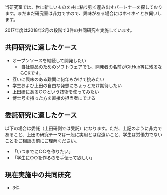 当研究室では、世に新しいものを共に粘り強く産み出すパートナーを探しております。まだまだ研究室は非力ですので、興味がある場合にはホイホイとお伺いします。

2017年度は2018年2月の段階で3件の共同研究を実施しています。
<h2>共同研究に適したケース</h2>
<ul>
 	<li>オープンソースを継続して開発したい
<ul>
 	<li> 自社製品のためのソフトウェアでも、開発者の名前がGitHub等に残るならOKです。</li>
</ul>
</li>
 	<li>互いに興味のある難問に何年もかけて挑みたい</li>
 	<li>学生および上田の自由な発想にちょっとだけ期待したい</li>
 	<li>上田研にある○○という技術を使ってみたい</li>
 	<li>博士号を持った方を直接の担当者にできる</li>
</ul>
<h2>委託研究に適したケース</h2>
以下の場合は委託（上田研側では受託）になります。ただ、上記のように非力であること、上田の研究テーマは一般に実用とは程遠いこと、学生は労働力でないことをご相談の前にご理解ください。
<ul>
 	<li>「いつまでに○○を作りたい」</li>
 	<li>「学生に○○を作るのを手伝って欲しい」</li>
</ul>
<h2>現在実施中の共同研究</h2>
<ul>
 	<li>3件</li>
</ul>
&nbsp;
